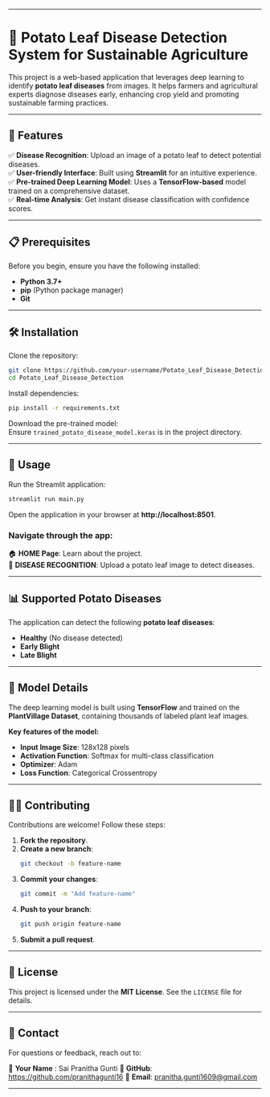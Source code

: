 

---

# 🌱 Potato Leaf Disease Detection System for Sustainable Agriculture  

This project is a web-based application that leverages deep learning to identify **potato leaf diseases** from images. It helps farmers and agricultural experts diagnose diseases early, enhancing crop yield and promoting sustainable farming practices.  

---

## 📖 Features  

✅ **Disease Recognition**: Upload an image of a potato leaf to detect potential diseases.  
✅ **User-friendly Interface**: Built using **Streamlit** for an intuitive experience.  
✅ **Pre-trained Deep Learning Model**: Uses a **TensorFlow-based** model trained on a comprehensive dataset.  
✅ **Real-time Analysis**: Get instant disease classification with confidence scores.  

---

## 📋 Prerequisites  

Before you begin, ensure you have the following installed:  

- **Python 3.7+**  
- **pip** (Python package manager)  
- **Git**  

---

## 🛠 Installation  

Clone the repository:  
```sh
git clone https://github.com/your-username/Potato_Leaf_Disease_Detection.git
cd Potato_Leaf_Disease_Detection
```

Install dependencies:  
```sh
pip install -r requirements.txt
```

Download the pre-trained model:  
Ensure `trained_potato_disease_model.keras` is in the project directory.  

---

## 🚀 Usage  

Run the Streamlit application:  
```sh
streamlit run main.py
```
Open the application in your browser at **http://localhost:8501**.  

### Navigate through the app:  
🏠 **HOME Page**: Learn about the project.  
🌿 **DISEASE RECOGNITION**: Upload a potato leaf image to detect diseases.  

---

## 📊 Supported Potato Diseases  

The application can detect the following **potato leaf diseases**:  

- **Healthy** (No disease detected)  
- **Early Blight**  
- **Late Blight**  

---

## 🧠 Model Details  

The deep learning model is built using **TensorFlow** and trained on the **PlantVillage Dataset**, containing thousands of labeled plant leaf images.  

**Key features of the model:**  
- **Input Image Size**: 128x128 pixels  
- **Activation Function**: Softmax for multi-class classification  
- **Optimizer**: Adam  
- **Loss Function**: Categorical Crossentropy  

---

## 👨‍💻 Contributing  

Contributions are welcome! Follow these steps:  

1. **Fork the repository**.  
2. **Create a new branch**:  
   ```sh
   git checkout -b feature-name
   ```  
3. **Commit your changes**:  
   ```sh
   git commit -m "Add feature-name"
   ```  
4. **Push to your branch**:  
   ```sh
   git push origin feature-name
   ```  
5. **Submit a pull request**.  

---

## 📜 License  

This project is licensed under the **MIT License**. See the `LICENSE` file for details.  

---

## 📧 Contact  

For questions or feedback, reach out to:  

👤 **Your Name** : Sai Pranitha Gunti
📌 **GitHub**:  https://github.com/pranithagunti16
📩 **Email**: pranitha.gunti1609@gmail.com

---



